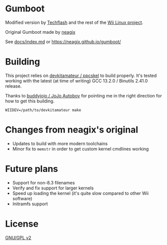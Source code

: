 # Gumboot

Modified version by [Techflash](https://github.com/techflashYT) and the rest of the [Wii Linux project](https://github.com/Wii-Linux).

Original Gumboot made by [neagix](https://github.com/neagix)

See [docs/index.md](docs/index.md) or https://neagix.github.io/gumboot/

# Building

This project relies on [devkitamateur / ppcskel](https://github.com/AndrewPiroli/ppcskel) to build properly.  It's tested working with the latest (at time of writing) GCC 13.2.0 / Binutils 2.41.0 release.

Thanks to [buddyjojo / JoJo Autoboy](https://github.com/buddyjojo) for pointing me in the right direction for how to get this building.

```
WIIDEV=/path/to/devkitamateur make
```

# Changes from neagix's original

- Updates to build with more modern toolchains
- Minor fix to `memstr` in order to get custom kernel cmdlines working


# Future plans

- Support for non-8.3 filenames
- Verify and fix support for larger kernels
- Speed up loading the kernel (it's quite slow compared to other Wii software)
- Initramfs support

# License

[GNU/GPL v2](COPYING)
